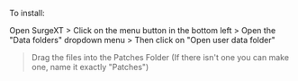 To install:

Open SurgeXT > Click on the menu button in the bottom left > Open the "Data folders" dropdown menu > Then click on "Open user data folder"
> Drag the files into the Patches Folder (If there isn't one you can make one, name it exactly "Patches")
